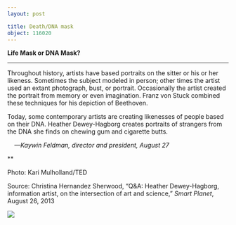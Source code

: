 ```yaml
---
layout: post

title: Death/DNA mask
object: 116020
---
```

**Life Mask or DNA Mask?**

****

Throughout history, artists have based portraits on the sitter or his or her likeness. Sometimes the subject modeled in person; other times the artist used an extant photograph, bust, or portrait. Occasionally the artist created the portrait from memory or even imagination. Franz von Stuck combined these techniques for his depiction of Beethoven.

Today, some contemporary artists are creating likenesses of people based on their DNA. Heather Dewey-Hagborg creates portraits of strangers from the DNA she finds on chewing gum and cigarette butts. 

    *—Kaywin Feldman, director and president, August 27*

**

Photo: Kari Mulholland/TED

Source: Christina Hernandez Sherwood, “Q&A: Heather Dewey-Hagborg, information artist, on the intersection of art and science,” *Smart Planet*, August 26, 2013

![]({{siteurl.base}}/images/13.08.27_Feldman_DeathMaskEDIT-1.jpeg)
